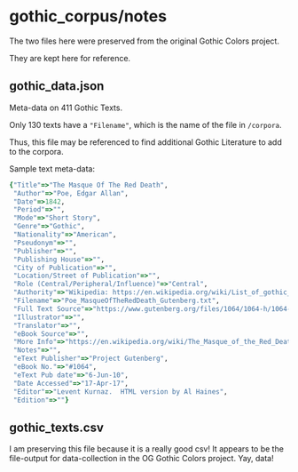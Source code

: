 # gothic_corpus/notes

The two files here were preserved from the original Gothic Colors project.

They are kept here for reference.

## gothic_data.json

Meta-data on 411 Gothic Texts.

Only 130 texts have a `"Filename"`, which is the name of the file in `/corpora`.

Thus, this file may be referenced to find additional Gothic Literature to add to the corpora.

Sample text meta-data:

```ruby
{"Title"=>"The Masque Of The Red Death",
 "Author"=>"Poe, Edgar Allan",
 "Date"=>1842,
 "Period"=>"",
 "Mode"=>"Short Story",
 "Genre"=>"Gothic",
 "Nationality"=>"American",
 "Pseudonym"=>"",
 "Publisher"=>"",
 "Publishing House"=>"",
 "City of Publication"=>"",
 "Location/Street of Publication"=>"",
 "Role (Central/Peripheral/Influence)"=>"Central",
 "Authority"=>"Wikipedia: https://en.wikipedia.org/wiki/List_of_gothic_fiction_works",
 "Filename"=>"Poe_MasqueOfTheRedDeath_Gutenberg.txt",
 "Full Text Source"=>"https://www.gutenberg.org/files/1064/1064-h/1064-h.htm",
 "Illustrator"=>"",
 "Translator"=>"",
 "eBook Source"=>"",
 "More Info"=>"https://en.wikipedia.org/wiki/The_Masque_of_the_Red_Death",
 "Notes"=>"",
 "eText Publisher"=>"Project Gutenberg",
 "eBook No."=>"#1064",
 "eText Pub date"=>"6-Jun-10",
 "Date Accessed"=>"17-Apr-17",
 "Editor"=>"Levent Kurnaz.  HTML version by Al Haines",
 "Edition"=>""}
```

## gothic_texts.csv

I am preserving this file because it is a really good csv! It appears to be the file-output for data-collection in the OG Gothic Colors project. Yay, data!
